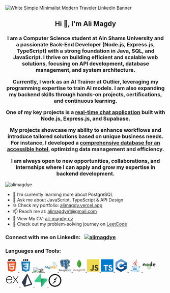 ![White Simple Minimalist Modern Traveler Linkedin Banner](https://github.com/user-attachments/assets/be3629ba-45fa-42a8-9da6-73cb01bd9210)

<h2 align="center">Hi 👋, I'm Ali Magdy</h2>
<h3 align="center">
I am a Computer Science student at Ain Shams University and a passionate Back-End Developer (Node.js, Express.js, TypeScript) with a strong foundation in Java, SQL, and JavaScript. I thrive on building efficient and scalable web solutions, focusing on API development, database management, and system architecture.

Currently, I work as an AI Trainer at Outlier, leveraging my programming expertise to train AI models. I am also expanding my backend skills through hands-on projects, certifications, and continuous learning.

One of my key projects is a [real-time chat application](https://github.com/alimagdye/Real-Time-Chat-Application) built with Node.js, Express.js, and Supabase.

My projects showcase my ability to enhance workflows and introduce tailored solutions based on unique business needs. For instance, I developed a [comprehensive database for an accessible hotel](https://github.com/alimagdye/HFD-database), optimizing data management and efficiency.

I am always open to new opportunities, collaborations, and internships where I can apply and grow my expertise in backend development.
</h3>

<p align="left">
  <img src="https://komarev.com/ghpvc/?username=alimagdye&label=Profile%20views&color=0e75b6&style=flat" alt="alimagdye" />
</p>

- 🌱 I’m currently learning more about PostgreSQL
- 💬 Ask me about JavaScript, TypeScript & API Design  
- 🌐 Check my portfolio: [alimagdy.vercel.app](https://alimagdy.vercel.app)  
- 📫 Reach me at: alimagdye1@gmail.com
- 📄 View My CV: [ali-magdy-cv](https://drive.google.com/file/d/1WHtQm6Y_lZkY1xFTxrwe1Ke4Ex1g_NXq/view?usp=sharing)
- 🧠 Check out my problem-solving journey on [LeetCode](https://leetcode.com/u/alimagdy/)



<h3 align="left">
  Connect with me on LinkedIn:
  <a href="https://linkedin.com/in/alimagdye" target="_blank">
    <img src="https://raw.githubusercontent.com/rahuldkjain/github-profile-readme-generator/master/src/images/icons/Social/linked-in-alt.svg" alt="alimagdye" height="30" width="40" style="vertical-align: bottom; margin-left: 8px;" />
  </a>
</h3>


<h3 align="left">Languages and Tools:</h3>
<p align="left">
  <a href="https://www.w3.org/html/" target="_blank" rel="noreferrer">
    <img src="https://raw.githubusercontent.com/devicons/devicon/master/icons/html5/html5-original-wordmark.svg" alt="html5" width="40" height="40"/>
  </a>
  <a href="https://www.w3schools.com/css/" target="_blank" rel="noreferrer">
    <img src="https://raw.githubusercontent.com/devicons/devicon/master/icons/css3/css3-original-wordmark.svg" alt="css3" width="40" height="40"/>
  </a>
  <a href="https://git-scm.com/" target="_blank" rel="noreferrer">
    <img src="https://www.vectorlogo.zone/logos/git-scm/git-scm-icon.svg" alt="git" width="40" height="40"/>
  </a>
  <a href="https://www.mysql.com/" target="_blank" rel="noreferrer">
    <img src="https://raw.githubusercontent.com/devicons/devicon/master/icons/mysql/mysql-original-wordmark.svg" alt="mysql" width="40" height="40"/>
  </a>
  <a href="https://www.postgresql.org/" target="_blank" rel="noreferrer">
    <img src="https://raw.githubusercontent.com/devicons/devicon/master/icons/postgresql/postgresql-original-wordmark.svg" alt="postgresql" width="40" height="40"/>
  </a>
  <a href="https://www.mongodb.com/" target="_blank" rel="noreferrer">
    <img src="https://raw.githubusercontent.com/devicons/devicon/master/icons/mongodb/mongodb-original-wordmark.svg" alt="mongodb" width="40" height="40"/>
  </a>
  <a href="https://developer.mozilla.org/en-US/docs/Web/JavaScript" target="_blank" rel="noreferrer">
    <img src="https://raw.githubusercontent.com/devicons/devicon/master/icons/javascript/javascript-original.svg" alt="javascript" width="40" height="40"/>
  </a>
  <a href="https://www.typescriptlang.org/" target="_blank" rel="noreferrer">
    <img src="https://raw.githubusercontent.com/devicons/devicon/master/icons/typescript/typescript-original.svg" alt="typescript" width="40" height="40"/>
  </a>
  <a href="https://www.w3schools.com/cpp/" target="_blank" rel="noreferrer">
    <img src="https://raw.githubusercontent.com/devicons/devicon/master/icons/cplusplus/cplusplus-original.svg" alt="cplusplus" width="40" height="40"/>
  </a>
  <a href="https://www.java.com" target="_blank" rel="noreferrer">
    <img src="https://raw.githubusercontent.com/devicons/devicon/master/icons/java/java-original.svg" alt="java" width="40" height="40"/>
  </a>
  <a href="https://nodejs.org/" target="_blank" rel="noreferrer">
    <img src="https://raw.githubusercontent.com/devicons/devicon/master/icons/nodejs/nodejs-original-wordmark.svg" alt="nodejs" width="40" height="40"/>
  </a>
  <a href="https://expressjs.com/" target="_blank" rel="noreferrer">
    <img src="https://raw.githubusercontent.com/devicons/devicon/master/icons/express/express-original.svg" alt="express" width="40" height="40" style="background-color:white; padding:2px; border-radius:6px"/>
  </a>
  <a href="https://www.prisma.io/" target="_blank" rel="noreferrer">
    <img src="https://raw.githubusercontent.com/devicons/devicon/master/icons/prisma/prisma-original.svg" alt="prisma" width="40" height="40"/>
  </a>
  <a href="https://supabase.com/" target="_blank" rel="noreferrer">
    <img src="https://raw.githubusercontent.com/supabase/supabase/master/packages/common/assets/images/supabase-logo-icon.svg" alt="supabase" width="40" height="40"/>
  </a>
  <a href="https://socket.io/" target="_blank" rel="noreferrer">
    <img src="https://raw.githubusercontent.com/devicons/devicon/master/icons/socketio/socketio-original.svg" alt="socket.io" width="40" height="40"/>
  </a>
</p>
